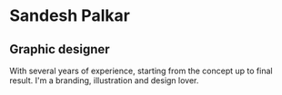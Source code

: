# Sandesh Palkar
## Graphic designer

With several years of experience, starting from the concept up to final result.
I'm a branding, illustration and design lover.
